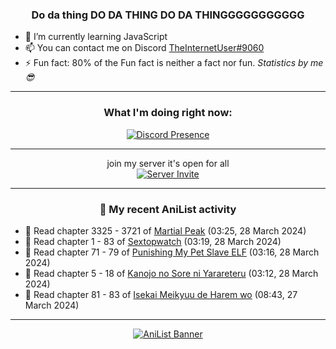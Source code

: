 <div align="center">

### Do da thing DO DA THING DO DA THINGGGGGGGGGGG
</div>

- 🌱 I’m currently learning JavaScript
- 📫 You can contact me on Discord [TheInternetUser#9060](https://discord.com/users/534117072796385300)
- ⚡ Fun fact: 80% of the Fun fact is neither a fact nor fun. _Statistics by me 😎_
<hr>

<div align="center">

### What I'm doing right now:
[![Discord Presence](https://lanyard.cnrad.dev/api/534117072796385300)](https://discord.com/users/534117072796385300)
<hr>

join my server it's open for all <br>
[![Server Invite](https://invidget.switchblade.xyz/bfYgVHxrSs)](https://discord.gg/bfYgVHxrSs)

<hr>
  
### 🌸 My recent AniList activity

</div>

<!-- ANILIST_ACTIVITY:start -->

-   📖 Read chapter 3325 - 3721 of [Martial Peak](https://anilist.co/manga/104494) (03:25, 28 March 2024)
-   📖 Read chapter 1 - 83 of [Sextopwatch](https://anilist.co/manga/152411) (03:19, 28 March 2024)
-   📖 Read chapter 71 - 79 of [Punishing My Pet Slave ELF](https://anilist.co/manga/143102) (03:16, 28 March 2024)
-   📖 Read chapter 5 - 18 of [Kanojo no Sore ni Yarareteru](https://anilist.co/manga/160465) (03:12, 28 March 2024)
-   📖 Read chapter 81 - 83 of [Isekai Meikyuu de Harem wo](https://anilist.co/manga/99462) (08:43, 27 March 2024)

<!-- ANILIST_ACTIVITY:end -->
<hr>

<div align="center">

[![AniList Banner](https://img.anili.st/User/929966)](https://anilist.co/user/TheInternetUser)

<!-- ![Profile views](https://gpvc.arturio.dev/TheInternetUse7) Since 2023-01-09 -->
<br>


</div>
